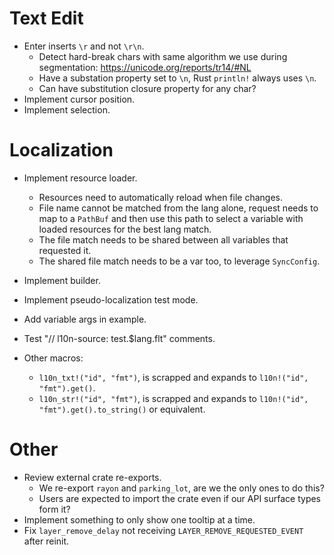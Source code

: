 # Text Edit

* Enter inserts `\r` and not `\r\n`.
    - Detect hard-break chars with same algorithm we use during segmentation: https://unicode.org/reports/tr14/#NL
    - Have a substation property set to `\n`, Rust `println!` always uses `\n`.
    - Can have substitution closure property for any char?
* Implement cursor position.
* Implement selection.

# Localization

* Implement resource loader.
    - Resources need to automatically reload when file changes.
    - File name cannot be matched from the lang alone, request needs to map to a `PathBuf` and then 
      use this path to select a variable with loaded resources for the best lang match.
    - The file match needs to be shared between all variables that requested it.
    - The shared file match needs to be a var too, to leverage `SyncConfig`.
* Implement builder.
* Implement pseudo-localization test mode.
* Add variable args in example.
* Test "// l10n-source: test.$lang.flt" comments.

* Other macros:
    - `l10n_txt!("id", "fmt")`, is scrapped and expands to `l10n!("id", "fmt").get()`.
    - `l10n_str!("id", "fmt")`, is scrapped and expands to `l10n!("id", "fmt").get().to_string()` or equivalent.

# Other

* Review external crate re-exports.
    - We re-export `rayon` and `parking_lot`, are we the only ones to do this?
    - Users are expected to import the crate even if our API surface types form it?
* Implement something to only show one tooltip at a time.
* Fix `layer_remove_delay` not receiving `LAYER_REMOVE_REQUESTED_EVENT` after reinit.